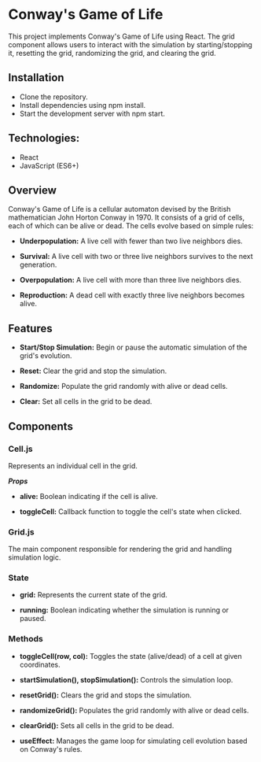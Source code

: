 # Conway's Game of Life
This project implements Conway's Game of Life using React. The grid component allows users to interact with the simulation by starting/stopping it, resetting the grid, randomizing the grid, and clearing the grid.


## Installation
- Clone the repository.
- Install dependencies using npm install.
- Start the development server with npm start.

## Technologies:
- React
- JavaScript (ES6+)

## Overview
Conway's Game of Life is a cellular automaton devised by the British mathematician John Horton Conway in 1970. It consists of a grid of cells, each of which can be alive or dead. The cells evolve based on simple rules:

- **Underpopulation:** A live cell with fewer than two live neighbors dies.

- **Survival:** A live cell with two or three live neighbors survives to the next generation.

- **Overpopulation:** A live cell with more than three live neighbors dies.

- **Reproduction:** A dead cell with exactly three live neighbors becomes alive.


## Features
- **Start/Stop Simulation:**  Begin or pause the automatic simulation of the grid's evolution.

- **Reset:** Clear the grid and stop the simulation.

- **Randomize:** Populate the grid randomly with alive or dead cells.

- **Clear:** Set all cells in the grid to be dead.


## Components

### Cell.js

Represents an individual cell in the grid.

***Props***

- **alive:** Boolean indicating if the cell is alive.

- **toggleCell:** Callback function to toggle the cell's state when clicked.


### Grid.js

The main component responsible for rendering the grid and handling simulation logic.

### State 
- **grid:** Represents the current state of the grid.

- **running:** Boolean indicating whether the simulation is running or paused.

### Methods 
- **toggleCell(row, col):** Toggles the state (alive/dead) of a cell at given coordinates.

- **startSimulation(), stopSimulation():** Controls the simulation loop.

- **resetGrid():** Clears the grid and stops the simulation.

- **randomizeGrid():** Populates the grid randomly with alive or dead cells.

- **clearGrid():** Sets all cells in the grid to be dead.

- **useEffect:** Manages the game loop for simulating cell evolution based on Conway's rules.